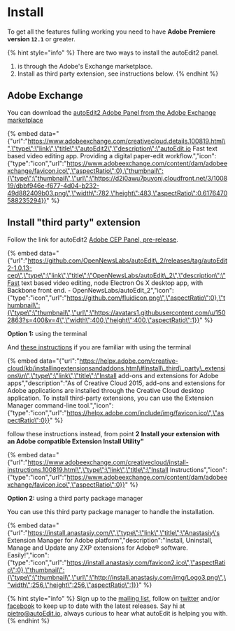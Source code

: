 # Install

To get all the features fulling working you need to have **Adobe Premiere version `12.1`** or greater.

{% hint style="info" %}
There are two ways to install the autoEdit2 panel. 

1. is through the Adobe's Exchange marketplace. 
2. Install as third party extension, see instructions below.
{% endhint %}

## Adobe Exchange

You can download the [autoEdit2 Adobe Panel from the Adobe Exchange marketplace](https://www.adobeexchange.com/creativecloud.details.100819.html)

{% embed data="{\"url\":\"https://www.adobeexchange.com/creativecloud.details.100819.html\",\"type\":\"link\",\"title\":\"autoEdit2\",\"description\":\"autoEdit.io Fast text based video editing app. Providing a digital paper-edit workflow.\",\"icon\":{\"type\":\"icon\",\"url\":\"https://www.adobeexchange.com/content/dam/adobeexchange/favicon.ico\",\"aspectRatio\":0},\"thumbnail\":{\"type\":\"thumbnail\",\"url\":\"https://d2i0awu7puyonj.cloudfront.net/3/100819/dbbf946e-f677-4d04-b232-49d882409b03.png\",\"width\":782,\"height\":483,\"aspectRatio\":0.6176470588235294}}" %}

## Install "third party" extension 

Follow the link for autoEdit2 [Adobe CEP Panel, pre-release](https://github.com/OpenNewsLabs/autoEdit_2/releases/tag/autoEdit2-1.0.13-cep).

{% embed data="{\"url\":\"https://github.com/OpenNewsLabs/autoEdit\_2/releases/tag/autoEdit2-1.0.13-cep\",\"type\":\"link\",\"title\":\"OpenNewsLabs/autoEdit\_2\",\"description\":\"Fast text based video editing, node Electron Os X desktop app, with Backbone front end. - OpenNewsLabs/autoEdit\_2\",\"icon\":{\"type\":\"icon\",\"url\":\"https://github.com/fluidicon.png\",\"aspectRatio\":0},\"thumbnail\":{\"type\":\"thumbnail\",\"url\":\"https://avatars1.githubusercontent.com/u/1502863?s=400&v=4\",\"width\":400,\"height\":400,\"aspectRatio\":1}}" %}

**Option 1:** using the terminal  
  
And [these instructions](https://helpx.adobe.com/creative-cloud/kb/installingextensionsandaddons.html#Install_third_party_extensions%20) if you are familiar with using the terminal

{% embed data="{\"url\":\"https://helpx.adobe.com/creative-cloud/kb/installingextensionsandaddons.html\#Install\_third\_party\_extensions\\n\",\"type\":\"link\",\"title\":\"Install add-ons and extensions for Adobe apps\",\"description\":\"As of Creative Cloud 2015, add-ons and extensions for Adobe applications are installed through the Creative Cloud desktop application. To install third-party extensions, you can use the Extension Manager command-line tool.\",\"icon\":{\"type\":\"icon\",\"url\":\"https://helpx.adobe.com/include/img/favicon.ico\",\"aspectRatio\":0}}" %}

follow these instructions instead, from point **2** **Install your extension with an Adobe compatible Extension Install Utility"**

{% embed data="{\"url\":\"https://www.adobeexchange.com/creativecloud/install-instructions.100819.html\",\"type\":\"link\",\"title\":\"Install Instructions\",\"icon\":{\"type\":\"icon\",\"url\":\"https://www.adobeexchange.com/content/dam/adobeexchange/favicon.ico\",\"aspectRatio\":0}}" %}

  
**Option 2:** using a third party package manager

You can use this third party package manager to handle the installation. 

{% embed data="{\"url\":\"https://install.anastasiy.com/\",\"type\":\"link\",\"title\":\"Anastasiy\'s Extension Manager for Adobe platform\",\"description\":\"Install, Uninstall, Manage and Update any ZXP extensions for Adobe® software. Easily!\",\"icon\":{\"type\":\"icon\",\"url\":\"https://install.anastasiy.com/favicon2.ico\",\"aspectRatio\":0},\"thumbnail\":{\"type\":\"thumbnail\",\"url\":\"http://install.anastasiy.com/img/Logo3.png\",\"width\":256,\"height\":256,\"aspectRatio\":1}}" %}

{% hint style="info" %}
Sign up to the [mailing list](http://eepurl.com/cMzwSX), follow on [twitter](http://twitter.com/autoEdit2) and/or [facebook](https://www.facebook.com/autoEdit.io/) to keep up to date with the latest releases. Say hi at [pietro@autoEdit.io](mailto:pietro@autoEdit.io?Subject=Hello), always curious to hear what autoEdit is helping you with.
{% endhint %}



